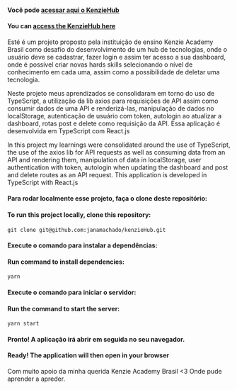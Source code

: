 #### Você pode [acessar aqui o KenzieHub](https://react-entrega-s2-formulario-de-cadastro-janamachado.vercel.app/Login)
#### You can [access the KenzieHub here](https://react-entrega-s2-formulario-de-cadastro-janamachado.vercel.app/Login)

Esté é um projeto proposto pela instituição de ensino Kenzie Academy Brasil como desafio do desenvolvimento de um hub de tecnologias, onde o usuário deve se cadastrar, fazer login e assim ter acesso a sua dashboard, onde é possível criar novas hards skills selecionando o nível de conhecimento em cada uma, assim como a possibilidade de deletar uma tecnologia.

Neste projeto meus aprendizados se consolidaram em torno do uso de TypeScript, a utilização da lib axios para requisições de API assim como consumir dados de uma API e renderizá-las, manipulação de dados no localStorage, autenticação de usuário com token, autologin ao atualizar a dashboard, rotas post e delete como requisição da API.
Essa aplicação é desenvolvida em TypeScript com React.js

In this project my learnings were consolidated around the use of TypeScript, the use of the axios lib for API requests as well as consuming data from an API and rendering them, manipulation of data in localStorage, user authentication with token, autologin when updating the dashboard and post and delete routes as an API request.
This application is developed in TypeScript with React.js

#### Para rodar localmente esse projeto, faça o clone deste repositório:
#### To run this project locally, clone this repository:
````
git clone git@github.com:janamachado/kenzieHub.git
````

#### Execute o comando para instalar a dependências:
#### Run command to install dependencies:
````
yarn
````

#### Execute o comando para iniciar o servidor:
#### Run the command to start the server:
````
yarn start
````

#### Pronto! A aplicação irá abrir em seguida no seu navegador.
#### Ready! The application will then open in your browser

Com muito apoio da minha querida Kenzie Academy Brasil <3 Onde pude aprender a apreder.


